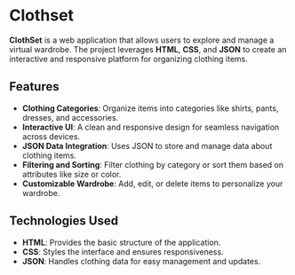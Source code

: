 # Clothset

**ClothSet** is a web application that allows users to explore and manage a virtual wardrobe. The project leverages **HTML**, **CSS**, and **JSON** to create an interactive and responsive platform for organizing clothing items.

## Features

- **Clothing Categories**: Organize items into categories like shirts, pants, dresses, and accessories.
- **Interactive UI**: A clean and responsive design for seamless navigation across devices.
- **JSON Data Integration**: Uses JSON to store and manage data about clothing items.
- **Filtering and Sorting**: Filter clothing by category or sort them based on attributes like size or color.
- **Customizable Wardrobe**: Add, edit, or delete items to personalize your wardrobe.

## Technologies Used

- **HTML**: Provides the basic structure of the application.
- **CSS**: Styles the interface and ensures responsiveness.
- **JSON**: Handles clothing data for easy management and updates.
